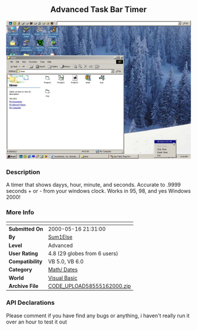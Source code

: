 ﻿<div align="center">

## Advanced Task Bar Timer

<img src="PIC20005162138343410.jpg">
</div>

### Description

A timer that shows dayys, hour, minute, and seconds. Accurate to .9999 seconds + or - from your windows clock. Works in 95, 98, and yes Windows 2000!
 
### More Info
 


<span>             |<span>
---                |---
**Submitted On**   |2000-05-16 21:31:00
**By**             |[Sum1Else](https://github.com/Planet-Source-Code/PSCIndex/blob/master/ByAuthor/sum1else.md)
**Level**          |Advanced
**User Rating**    |4.8 (29 globes from 6 users)
**Compatibility**  |VB 5\.0, VB 6\.0
**Category**       |[Math/ Dates](https://github.com/Planet-Source-Code/PSCIndex/blob/master/ByCategory/math-dates__1-37.md)
**World**          |[Visual Basic](https://github.com/Planet-Source-Code/PSCIndex/blob/master/ByWorld/visual-basic.md)
**Archive File**   |[CODE\_UPLOAD58555162000\.zip](https://github.com/Planet-Source-Code/sum1else-advanced-task-bar-timer__1-8148/archive/master.zip)

### API Declarations

Please comment if you have find any bugs or anything, i haven't really run it over an hour to test it out





